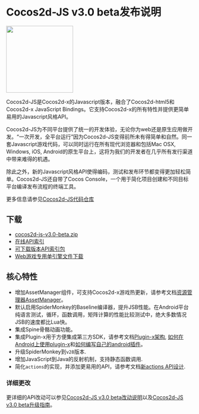 # Cocos2d-JS v3.0 beta发布说明

<img src="http://www.cocos2d-x.org/attachments/download/1508" height=180> 


Cocos2d-JS是Cocos2d-x的Javascript版本，融合了Cocos2d-html5和Cocos2d-x JavaScript Bindings。它支持Cocos2d-x的所有特性并提供更简单易用的Javascript风格API。

Cocos2d-JS为不同平台提供了统一的开发体验，无论你为web还是原生应用做开发。“一次开发，全平台运行”因为Cocos2d-JS变得前所未有得简单和自然。同一套Javascript游戏代码，可以同时运行在所有现代浏览器和包括Mac OSX, Windows, iOS, Android的原生平台上，这将为我们的开发者在几乎所有发行渠道中带来难得的机遇。

除此之外，新的Javascript风格API使得编码，测试和发布环节都变得更加轻松简单。Cocos2d-JS还自带了Cocos Console，一个用于简化项目创建和不同目标平台编译发布流程的终端工具。

更多信息请参见[Cocos2d-JS代码仓库](https://github.com/cocos2d/cocos2d-js)

## 下载

- [cocos2d-js-v3.0-beta.zip](http://www.cocos2d-x.org/filedown/cocos2d-js-v3.0-beta.zip)
- [在线API索引](http://www.cocos2d-x.org/reference/html5-js/V3.0beta/index.html)
- [可下载版本API索引包](http://www.cocos2d-x.org/filedown/Cocos2d-JS-v3.0-beta-API.zip)
- [Web游戏专用单引擎文件下载](http://www.cocos2d-x.org/jsbuilder)

## 核心特性

* 增加AssetManager组件，可支持Cocos2d-x游戏热更新，请参考文档[资源管理器AssetManager](http://cocos2d-x.org/docs/manual/framework/html5/v3/assets-manager/zh)。
* 默认启用SpiderMonkey的Baseline编译器，提升JSB性能。在Android平台纯语言测试，循环，函数调用，矩阵计算的性能比较测试中，绝大多数情况JSB的速度都比Lua快。
* 集成Spine骨骼动画功能。
* 集成Plugin-x用于方便集成第三方SDK，请参考文档[Plugin-x架构](http://cocos2d-x.org/docs/manual/framework/html5/v3/plugin-x/plugin-x-architecture/zh), [如何在Android上使用plugin-x](http://cocos2d-x.org/docs/manual/framework/html5/v3/plugin-x/how-to-use-plugin-x-on-android/zh)和[如何编写自己的android插件](http://cocos2d-x.org/docs/manual/framework/html5/v3/plugin-x/how-to-write-your-own-plugin-for-android/zh)。
* 升级SpiderMonkey到`v28`版本.
* 增加JavaScript到Java的反射机制，支持静态函数调用.
* 简化`actions`的实现，并添加更易用的API，请参考文档[新actions API设计](http://cocos2d-x.org/docs/manual/framework/html5/v3/cc-actions/en).

### 详细更改 ###

更详细的API改动可以参见[Cocos2d-JS v3.0 beta改动说明](http://www.cocos2d-x.org/docs/manual/framework/html5/release-notes/v3.0b/changelog/en)以及[Cocos2d-JS v3.0 beta升级指南](http://www.cocos2d-x.org/docs/manual/framework/html5/release-notes/v3.0b/upgrade-guide/zh)。